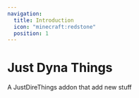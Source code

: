 ```yaml
---
navigation:
  title: Introduction
  icon: "minecraft:redstone"
  position: 1
---
```


# Just Dyna Things

A JustDireThings addon that add new stuff

<SubPages />
